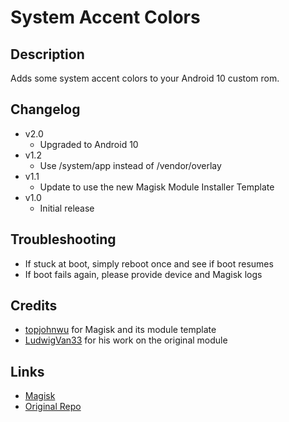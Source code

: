 # **System Accent Colors**

## Description
Adds some system accent colors to your Android 10 custom rom.

## Changelog
- v2.0
  - Upgraded to Android 10
- v1.2
  - Use /system/app instead of /vendor/overlay
- v1.1
  - Update to use the new Magisk Module Installer Template
- v1.0 
  - Initial release

## Troubleshooting
- If stuck at boot, simply reboot once and see if boot resumes
- If boot fails again, please provide device and Magisk logs

## Credits
- [topjohnwu](https://forum.xda-developers.com/member.php?u=4470081) for Magisk and its module template
- [LudwigVan33](https://github.com/LudwigVan33) for his work on the original module

## Links
- [Magisk](https://forum.xda-developers.com/apps/magisk/official-magisk-v7-universal-systemless-t3473445)
- [Original Repo](https://github.com/LudwigVan33/System-Accent-Theme-Colors-for-P)
